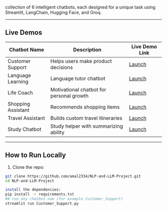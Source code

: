  collection of 6 intelligent chatbots, each designed for a unique task using Streamlit, LangChain, Hugging Face, and Groq.

---

## Live Demos

| Chatbot Name         | Description                             | Live Demo Link |
|----------------------|-----------------------------------------|----------------|
| Customer Support     | Helps users make product decisions      | [Launch](https://nlp-and-llm-project-4c7d6ojrm62hm7n5py5bik.streamlit.app/) |
| Language Learning    | Language tutor chatbot                  | [Launch](https://nlp-and-llm-project-koxdsnsvyjg79vajwedwrc.streamlit.app/) |
| Life Coach           | Motivational chatbot for personal growth| [Launch](https://nlp-and-llm-project-8rejon7nticykp5588aru5.streamlit.app/) |
| Shopping Assistant   | Recommends shopping items               | [Launch](https://nlp-and-llm-project-hoo4bttzzpip9hgizkxsbh.streamlit.app/) |
| Travel Assistant     | Builds custom travel itineraries        | [Launch](https://nlp-and-llm-project-qvx3vx4gizk7yvylzpwkzk.streamlit.app/) |
| Study Chatbot        | Study helper with summarizing ability   | [Launch](https://nlp-and-llm-project-ndrbmhxappbsm9v7ngy52as.streamlit.app/) |

---

##  How to Run Locally

1. Clone the repo:
```bash
git clone https://github.com/amal2334/NLP-and-LLM-Project.git
cd NLP-and-LLM-Project

install the dependencies:
pip install -r requirements.txt
## run any chatbot now (for example Customer_Support)
streamlit run Customer_Support.py
